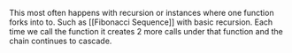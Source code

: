This most often happens with recursion or instances where one function forks into to. Such as [[Fibonacci Sequence]] with basic recursion. Each time we call the function it creates 2 more calls under that function and the chain continues to cascade.  